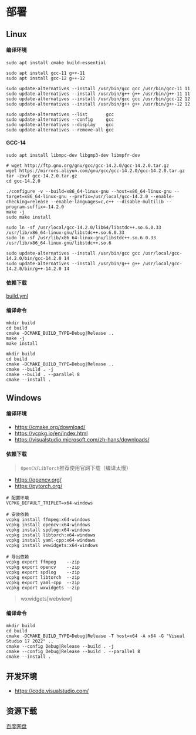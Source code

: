 # 部署

## Linux

#### 编译环境

```
sudo apt install cmake build-essential

sudo apt install gcc-11 g++-11
sudo apt install gcc-12 g++-12

sudo update-alternatives --install /usr/bin/gcc gcc /usr/bin/gcc-11 11
sudo update-alternatives --install /usr/bin/g++ g++ /usr/bin/g++-11 11
sudo update-alternatives --install /usr/bin/gcc gcc /usr/bin/gcc-12 12
sudo update-alternatives --install /usr/bin/g++ g++ /usr/bin/g++-12 12

sudo update-alternatives --list       gcc
sudo update-alternatives --config     gcc
sudo update-alternatives --display    gcc
sudo update-alternatives --remove-all gcc
```

#### GCC-14

```
sudo apt install libmpc-dev libgmp3-dev libmpfr-dev

# wget http://ftp.gnu.org/gnu/gcc/gcc-14.2.0/gcc-14.2.0.tar.gz
wget https://mirrors.aliyun.com/gnu/gcc/gcc-14.2.0/gcc-14.2.0.tar.gz
tar -zxvf gcc-14.2.0.tar.gz
cd gcc-14.2.0

./configure -v --build=x86_64-linux-gnu --host=x86_64-linux-gnu --target=x86_64-linux-gnu --prefix=/usr/local/gcc-14.2.0 --enable-checking=release --enable-languages=c,c++ --disable-multilib --program-suffix=-14.2.0
make -j
sudo make install

sudo ln -sf /usr/local/gcc-14.2.0/lib64/libstdc++.so.6.0.33 /usr/lib/x86_64-linux-gnu/libstdc++.so.6.0.33
sudo ln -sf /usr/lib/x86_64-linux-gnu/libstdc++.so.6.0.33   /usr/lib/x86_64-linux-gnu/libstdc++.so.6

sudo update-alternatives --install /usr/bin/gcc gcc /usr/local/gcc-14.2.0/bin/gcc-14.2.0 14
sudo update-alternatives --install /usr/bin/g++ g++ /usr/local/gcc-14.2.0/bin/g++-14.2.0 14
```

#### 依赖下载

[build.yml](../.github/workflows/build.yml)

#### 编译命令

```
mkdir build
cd build
cmake -DCMAKE_BUILD_TYPE=Debug|Release ..
make -j
make install

mkdir build
cd build
cmake -DCMAKE_BUILD_TYPE=Debug|Release ..
cmake --build . -j
cmake --build . --parallel 8
cmake --install .
```

## Windows

#### 编译环境

* https://cmake.org/download/
* https://vcpkg.io/en/index.html
* https://visualstudio.microsoft.com/zh-hans/downloads/

#### 依赖下载

> `OpenCV`/`LibTorch`推荐使用官网下载（编译太慢）

* https://opencv.org/
* https://pytorch.org/

```
# 配置环境
VCPKG_DEFAULT_TRIPLET=x64-windows

# 安装依赖
vcpkg install ffmpeg:x64-windows
vcpkg install opencv:x64-windows
vcpkg install spdlog:x64-windows
vcpkg install libtorch:x64-windows
vcpkg install yaml-cpp:x64-windows
vcpkg install wxwidgets:x64-windows

# 导出依赖
vcpkg export ffmpeg    --zip
vcpkg export opencv    --zip
vcpkg export spdlog    --zip
vcpkg export libtorch  --zip
vcpkg export yaml-cpp  --zip
vcpkg export wxwidgets --zip
```

> wxwidgets[webview]

#### 编译命令

```
mkdir build
cd build
cmake -DCMAKE_BUILD_TYPE=Debug|Release -T host=x64 -A x64 -G "Visual Studio 17 2022" ..
cmake --config Debug|Release --build . -j
cmake --config Debug|Release --build . --parallel 8
cmake --install .
```

## 开发环境

* https://code.visualstudio.com/

## 资源下载

[百度网盘](https://pan.baidu.com/s/1mNAXgaBV6lTQ1qkeFtnOtA?pwd=33p1)
